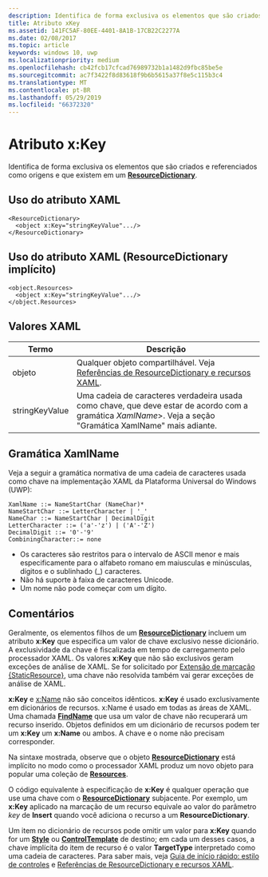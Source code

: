 ```yaml
---
description: Identifica de forma exclusiva os elementos que são criados e usados como referência de recursos e que existam em um ResourceDictionary.
title: Atributo xKey
ms.assetid: 141FC5AF-80EE-4401-8A1B-17CB22C2277A
ms.date: 02/08/2017
ms.topic: article
keywords: windows 10, uwp
ms.localizationpriority: medium
ms.openlocfilehash: cb42fcb17cfcad76989732b1a1482d9fbc85be5e
ms.sourcegitcommit: ac7f3422f8d83618f9b6b5615a37f8e5c115b3c4
ms.translationtype: MT
ms.contentlocale: pt-BR
ms.lasthandoff: 05/29/2019
ms.locfileid: "66372320"
---
```

# <a name="xkey-attribute"></a>Atributo x:Key


Identifica de forma exclusiva os elementos que são criados e referenciados como origens e que existem em um [**ResourceDictionary**](https://docs.microsoft.com/uwp/api/Windows.UI.Xaml.ResourceDictionary).

## <a name="xaml-attribute-usage"></a>Uso do atributo XAML

``` syntax
<ResourceDictionary>
  <object x:Key="stringKeyValue".../>
</ResourceDictionary>
```

## <a name="xaml-attribute-usage-implicit-resourcedictionary"></a>Uso do atributo XAML (**ResourceDictionary** implícito)

``` syntax
<object.Resources>
  <object x:Key="stringKeyValue".../>
</object.Resources>
```

## <a name="xaml-values"></a>Valores XAML

| Termo | Descrição |
|------|-------------|
| objeto | Qualquer objeto compartilhável. Veja [Referências de ResourceDictionary e recursos XAML](https://docs.microsoft.com/windows/uwp/controls-and-patterns/resourcedictionary-and-xaml-resource-references). |
| stringKeyValue | Uma cadeia de caracteres verdadeira usada como chave, que deve estar de acordo com a gramática _XamlName_>. Veja a seção "Gramática XamlName" mais adiante. | 

##  <a name="xamlname-grammar"></a>Gramática XamlName

Veja a seguir a gramática normativa de uma cadeia de caracteres usada como chave na implementação XAML da Plataforma Universal do Windows (UWP):

``` syntax
XamlName ::= NameStartChar (NameChar)*
NameStartChar ::= LetterCharacter | '_'
NameChar ::= NameStartChar | DecimalDigit
LetterCharacter ::= ('a'-'z') | ('A'-'Z')
DecimalDigit ::= '0'-'9'
CombiningCharacter::= none
```

-   Os caracteres são restritos para o intervalo de ASCII menor e mais especificamente para o alfabeto romano em maiusculas e minúsculas, dígitos e o sublinhado (\_) caracteres.
-   Não há suporte à faixa de caracteres Unicode.
-   Um nome não pode começar com um dígito.

## <a name="remarks"></a>Comentários

Geralmente, os elementos filhos de um [**ResourceDictionary**](https://docs.microsoft.com/uwp/api/Windows.UI.Xaml.ResourceDictionary) incluem um atributo **x:Key** que especifica um valor de chave exclusivo nesse dicionário. A exclusividade da chave é fiscalizada em tempo de carregamento pelo processador XAML. Os valores **x:Key** que não são exclusivos geram exceções de análise de XAML. Se for solicitado por [Extensão de marcação {StaticResource}](staticresource-markup-extension.md), uma chave não resolvida também vai gerar exceções de análise de XAML.

**x:Key** e [x:Name](x-name-attribute.md) não são conceitos idênticos. **x:Key** é usado exclusivamente em dicionários de recursos. x:Name é usado em todas as áreas de XAML. Uma chamada [**FindName**](https://docs.microsoft.com/uwp/api/windows.ui.xaml.frameworkelement.findname) que usa um valor de chave não recuperará um recurso inserido. Objetos definidos em um dicionário de recursos podem ter um **x:Key** um **x:Name** ou ambos. A chave e o nome não precisam corresponder.

Na sintaxe mostrada, observe que o objeto [**ResourceDictionary**](https://docs.microsoft.com/uwp/api/Windows.UI.Xaml.ResourceDictionary) está implícito no modo como o processador XAML produz um novo objeto para popular uma coleção de [**Resources**](https://docs.microsoft.com/uwp/api/windows.ui.xaml.frameworkelement.resources).

O código equivalente à especificação de **x:Key** é qualquer operação que use uma chave com o [**ResourceDictionary**](https://docs.microsoft.com/uwp/api/Windows.UI.Xaml.ResourceDictionary) subjacente. Por exemplo, um **x:Key** aplicado na marcação de um recurso equivale ao valor do parâmetro *key* de **Insert** quando você adiciona o recurso a um **ResourceDictionary**.

Um item no dicionário de recursos pode omitir um valor para **x:Key** quando for um [**Style**](https://docs.microsoft.com/uwp/api/Windows.UI.Xaml.Style) ou [**ControlTemplate**](https://docs.microsoft.com/uwp/api/Windows.UI.Xaml.Controls.ControlTemplate) de destino; em cada um desses casos, a chave implícita do item de recurso é o valor **TargetType** interpretado como uma cadeia de caracteres. Para saber mais, veja [Guia de início rápido: estilo de controles](https://docs.microsoft.com/previous-versions/windows/apps/hh465498(v=win.10)) e [Referências de ResourceDictionary e recursos XAML](https://docs.microsoft.com/windows/uwp/controls-and-patterns/resourcedictionary-and-xaml-resource-references).

